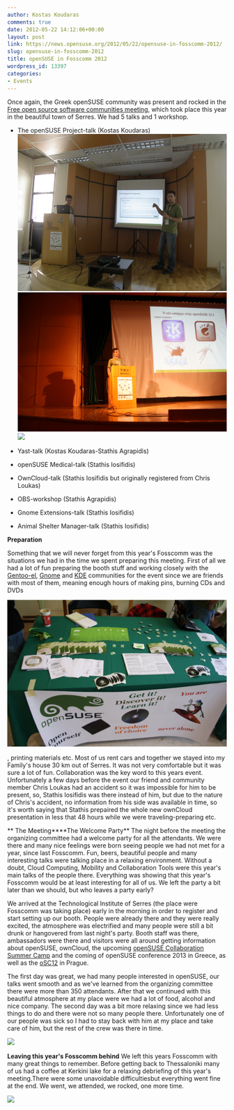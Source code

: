 ```yaml
---
author: Kostas Koudaras
comments: true
date: 2012-05-22 14:12:06+00:00
layout: post
link: https://news.opensuse.org/2012/05/22/opensuse-in-fosscomm-2012/
slug: opensuse-in-fosscomm-2012
title: openSUSE in Fosscomm 2012
wordpress_id: 13397
categories:
- Events
---
```


Once again, the Greek openSUSE community was present and rocked in the[ Free open source software communities meeting](http://serres.fosscomm.gr/), which took place this year in the beautiful town of Serres. We had 5 talks and 1 workshop.



	
  * The openSUSE Project-talk (Kostas Koudaras)![](/wp-content/uploads/2012/05/P5120057.jpg)[![](/wp-content/uploads/2012/05/IMG_6100.jpg)](http://news.opensuse.org/2012/05/22/opensuse-in-fosscomm-2012/img_6100/)[![](/wp-content/uploads/2012/05/IMG_5809.jpg)](http://news.opensuse.org/2012/05/22/opensuse-in-fosscomm-2012/img_5809/)

	
  * Yast-talk (Kostas Koudaras-Stathis Agrapidis)

	
  * openSUSE Medical-talk (Stathis Iosifidis)

	
  * OwnCloud-talk (Stathis Iosifidis but originally registered from Chris Loukas)

	
  * OBS-workshop (Stathis Agrapidis)

	
  * Gnome Extensions-talk (Stathis Iosifidis)

	
  * Animal Shelter Manager-talk (Stathis Iosifidis)<!-- more -->


**Preparation**


Something that we will never forget from this year's Fosscomm was the situations we had in the time we spent preparing this meeting. First of all we had a lot of fun preparing the booth stuff and working closely with the [Gentoo-el](http://www.gentoo-el.org/), [Gnome](http://www.gnome.org/) and [KDE](http://www.kde.org/) communities for the event since we are friends with most of them, meaning enough hours of making pins, burning CDs and DVDs


![](/wp-content/uploads/2012/05/IMG_6050.jpg)

, printing materials etc. Most of us rent cars and together we stayed into my Family's house 30 km out of Serres. It was not very comfortable but it was sure a lot of fun. Collaboration was the key word to this years event. Unfortunately a few days before the event our friend and community member Chris Loukas had an accident so it was impossible for him to be present, so, Stathis Iosifidis was there instead of him, but due to the nature of Chris's accident, no information from his side was available in time, so it's worth saying that Stathis prepaired the whole new ownCloud presentation in less that 48 hours while we were traveling-preparing etc.



**
The Meeting****The Welcome Party**
The night before the meeting the organizing committee had a welcome party for all the attendants. We were there and many nice feelings were born seeing people we had not met for a year, since last Fosscomm. Fun, beers, beautiful people and many interesting talks were talking place in a relaxing environment. Without a doubt, Cloud Computing, Mobility and Collaboration Tools were this year's main talks of the people there. Everything was showing that this year's Fosscomm would be at least interesting for all of us. We left the party a bit later than we should, but who leaves a party early?

We arrived at the Technological Institute of Serres (the place were Fosscomm was taking place) early in the morning in order to register and start setting up our booth. People were already there and they were really excited, the atmosphere was electrified and many people were still a bit drunk or hangovered from last night's party. Booth staff was there, ambassadors were there and visitors were all around getting information about openSUSE, ownCloud, the upcoming [openSUSE Collaboration Summer Camp](http://www.os-el.gr/summercamp/en/) and the coming of openSUSE conference 2013 in Greece, as well as the [oSC12](http://bootstrapping-awesome.org/) in Prague.

The first day was great, we had many people interested in openSUSE, our talks went smooth and as we've learned from the organizing committee there were more than 350 attendants. After that we continued with this beautiful atmosphere at my place were we had a lot of food, alcohol and nice company.
The second day was a bit more relaxing since we had less things to do and there were not so many people there. Unfortunately one of our people was sick so I had to stay back with him at my place and take care of him, but the rest of the crew was there in time.

[![](/wp-content/uploads/2012/05/IMG_5987.jpg)](http://news.opensuse.org/2012/05/22/opensuse-in-fosscomm-2012/img_5987/)

**Leaving this year's Fosscomm behind**
We left this years Fosscomm with many great things to remember. Before getting back to Thessaloniki many of us had a coffee at Kerkini lake for a relaxing debriefing of this year's meeting.There were some unavoidable difficultiesbut everything went fine at the end. We went, we attended, we rocked, one more time.

[![](/wp-content/uploads/2012/05/the-end.jpg)](http://news.opensuse.org/2012/05/22/opensuse-in-fosscomm-2012/the-end/)
